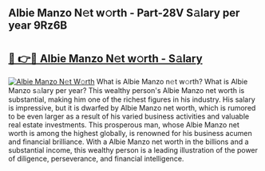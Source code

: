 ## Albie Manzo N𝚎t w𝚘rth - Part-28V S𝚊lary per year 9Rz6B

# <h2><a href="http://gc4kpzm.nevu.top/?p=Albie+Manzo">🔗 👉🔴 Albie Manzo N𝚎t w𝚘rth - S𝚊lary</a></h2>

[![Albie Manzo N𝚎t W𝚘rth](https://i.imgur.com/Oavwk0R.jpeg)](http://gc4kpzm.nevu.top/?p=Albie+Manzo)
What is Albie Manzo n𝚎t w𝚘rth? What is Albie Manzo s𝚊lary per year?
This wealthy person's Albie Manzo net worth is substantial, making him one of the richest figures in his industry. His salary is impressive, but it is dwarfed by Albie Manzo net worth, which is rumored to be even larger as a result of his varied business activities and valuable real estate investments. This prosperous man, whose Albie Manzo net worth is among the highest globally, is renowned for his business acumen and financial brilliance. With a Albie Manzo net worth in the billions and a substantial income, this wealthy person is a leading illustration of the power of diligence, perseverance, and financial intelligence.

